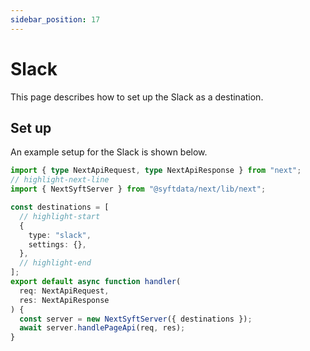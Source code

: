 ```yaml
---
sidebar_position: 17
---
```

# Slack

This page describes how to set up the Slack as a destination.

## Set up
An example setup for the Slack is shown below.

```ts title="src/pages/api/syft.ts"
import { type NextApiRequest, type NextApiResponse } from "next";
// highlight-next-line
import { NextSyftServer } from "@syftdata/next/lib/next";

const destinations = [
  // highlight-start
  {
    type: "slack",
    settings: {},
  },
  // highlight-end
];
export default async function handler(
  req: NextApiRequest,
  res: NextApiResponse
) {
  const server = new NextSyftServer({ destinations });
  await server.handlePageApi(req, res);
}
```

 



